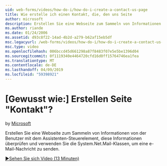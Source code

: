 ```yaml
---
uid: web-forms/videos/how-do-i/how-do-i-create-a-contact-us-page
title: Wie erstelle ich einen Kontakt, die, den uns Seite
author: microsoft
description: Erstellen Sie eine Webseite zum Sammeln von Informationen von der Benutzer mit dem Assistenten-Steuerelement, diese Informationen überprüfen und verwenden Sie zum Senden einer Konfi System.Net.Mail Klassen...
ms.author: riande
ms.date: 01/24/2006
ms.assetid: d93c8f22-14ad-4b2d-a279-b62af15eb5df
msc.legacyurl: /web-forms/videos/how-do-i/how-do-i-create-a-contact-us-page
msc.type: video
ms.openlocfilehash: 006bccd45d661298a87f8483f07e5e5be1396d04
ms.sourcegitcommit: 0f1119340e4464720cfd16d0ff15764746ea1fea
ms.translationtype: MT
ms.contentlocale: de-DE
ms.lasthandoff: 04/09/2019
ms.locfileid: "59398921"
---
```

# <a name="how-do-i-create-a-contact-us-page"></a>[Gewusst wie:] Erstellen Seite "Kontakt"?

by [Microsoft](https://github.com/microsoft)

Erstellen Sie eine Webseite zum Sammeln von Informationen von der Benutzer mit dem Assistenten-Steuerelement, diese Informationen überprüfen und verwenden Sie die System.Net.Mail-Klassen, um eine e-Mail-Nachricht zu senden.

[&#9654;Sehen Sie sich Video (13 Minuten)](https://channel9.msdn.com/Blogs/ASP-NET-Site-Videos/how-do-i-create-a-contact-us-page)
